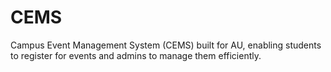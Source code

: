 # CEMS
Campus Event Management System (CEMS) built for AU, enabling students to register for events and admins to manage them efficiently.
